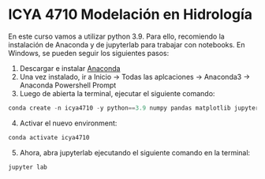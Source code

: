# ICYA 4710 Modelación en Hidrología

En este curso vamos a utilizar python 3.9. Para ello, recomiendo la instalación de Anaconda y de jupyterlab para trabajar con notebooks. En Windows, se pueden seguir los siguientes pasos:

1. Descargar e instalar [Anaconda](https://repo.anaconda.com/archive/Anaconda3-2023.07-2-Windows-x86_64.exe)
2. Una vez instalado, ir a Inicio -> Todas las aplcaciones -> Anaconda3 -> Anaconda Powershell Prompt
3. Luego de abierta la terminal, ejecutar el siguiente comando:
  ```powershell
  conda create -n icya4710 -y python==3.9 numpy pandas matplotlib jupyterlab
  ```
4. Activar el nuevo environment:
  ```powershell
  conda activate icya4710
  ```
5. Ahora, abra jupyterlab ejecutando el siguiente comando en la terminal:
  ```powershell
  jupyter lab
  ```
